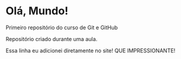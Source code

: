 # Olá, Mundo!
 Primeiro repositório do curso de Git e GitHub

 Repositório criado durante uma aula.

Essa linha eu adicionei diretamente no site! QUE IMPRESSIONANTE!
